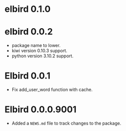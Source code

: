 # elbird 0.1.0

# elbird 0.0.2

* package name to lower.
* kiwi version 0.10.3 support.
* python version 3.10.2 support.

# Elbird 0.0.1

* Fix add_user_word function with cache.

# Elbird 0.0.0.9001

* Added a `NEWS.md` file to track changes to the package.
